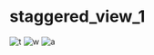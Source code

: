 # staggered_view_1
![t](https://user-images.githubusercontent.com/121867874/217894329-87bfc084-ec34-448f-881d-a1acee0906e4.jpg)
![w](https://user-images.githubusercontent.com/121867874/217894370-26ffb3be-8278-4a03-8587-b27cdcbe2867.jpg)
![a](https://user-images.githubusercontent.com/121867874/217894413-56d30846-dcb9-4c91-9c91-6ef81a749790.jpg)
